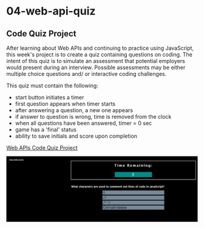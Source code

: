 # 04-web-api-quiz

## Code Quiz Project

After learning about Web APIs and continuing to practice using JavaScript, this week's project is to create a quiz containing questions on coding. The intent of this quiz is to simulate an assessment that potential employers would present during an interview. Possible assessments may be either multiple choice questions and/ or interactive coding challenges.

This quiz must contain the following:

- start button initiates a timer
- first question appears when timer starts
- after answering a question, a new one appears
- if answer to question is wrong, time is removed from the clock
- when all questions have been answered, timer = 0 sec
- game has a 'final' status
- ability to save initials and score upon completion

[Web APIs Code Quiz Project](https://katievlasic.github.io/04-web-api-quiz)

![Preview of Code Quiz](./assets/previewimg.jpg)
